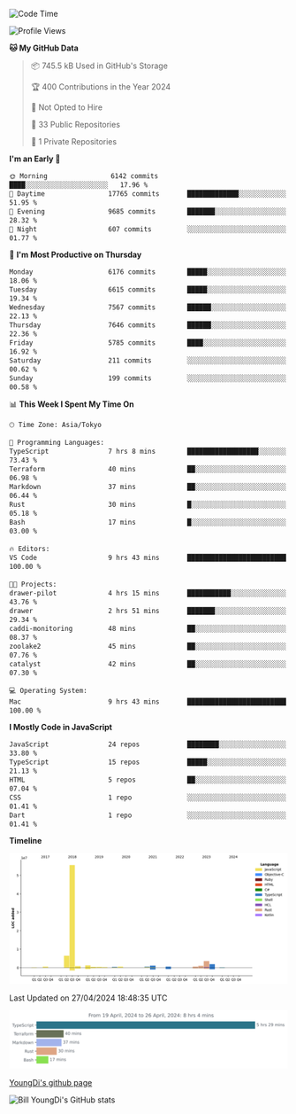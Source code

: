 <!--START_SECTION:waka-->
![Code Time](http://img.shields.io/badge/Code%20Time-613%20hrs%2030%20mins-blue)

![Profile Views](http://img.shields.io/badge/Profile%20Views-0-blue)

**🐱 My GitHub Data** 

> 📦 745.5 kB Used in GitHub's Storage 
 > 
> 🏆 400 Contributions in the Year 2024
 > 
> 🚫 Not Opted to Hire
 > 
> 📜 33 Public Repositories 
 > 
> 🔑 1 Private Repositories 
 > 
**I'm an Early 🐤** 

```text
🌞 Morning                6142 commits        ████░░░░░░░░░░░░░░░░░░░░░   17.96 % 
🌆 Daytime                17765 commits       █████████████░░░░░░░░░░░░   51.95 % 
🌃 Evening                9685 commits        ███████░░░░░░░░░░░░░░░░░░   28.32 % 
🌙 Night                  607 commits         ░░░░░░░░░░░░░░░░░░░░░░░░░   01.77 % 
```
📅 **I'm Most Productive on Thursday** 

```text
Monday                   6176 commits        █████░░░░░░░░░░░░░░░░░░░░   18.06 % 
Tuesday                  6615 commits        █████░░░░░░░░░░░░░░░░░░░░   19.34 % 
Wednesday                7567 commits        ██████░░░░░░░░░░░░░░░░░░░   22.13 % 
Thursday                 7646 commits        ██████░░░░░░░░░░░░░░░░░░░   22.36 % 
Friday                   5785 commits        ████░░░░░░░░░░░░░░░░░░░░░   16.92 % 
Saturday                 211 commits         ░░░░░░░░░░░░░░░░░░░░░░░░░   00.62 % 
Sunday                   199 commits         ░░░░░░░░░░░░░░░░░░░░░░░░░   00.58 % 
```


📊 **This Week I Spent My Time On** 

```text
🕑︎ Time Zone: Asia/Tokyo

💬 Programming Languages: 
TypeScript               7 hrs 8 mins        ██████████████████░░░░░░░   73.43 % 
Terraform                40 mins             ██░░░░░░░░░░░░░░░░░░░░░░░   06.98 % 
Markdown                 37 mins             ██░░░░░░░░░░░░░░░░░░░░░░░   06.44 % 
Rust                     30 mins             █░░░░░░░░░░░░░░░░░░░░░░░░   05.18 % 
Bash                     17 mins             █░░░░░░░░░░░░░░░░░░░░░░░░   03.00 % 

🔥 Editors: 
VS Code                  9 hrs 43 mins       █████████████████████████   100.00 % 

🐱‍💻 Projects: 
drawer-pilot             4 hrs 15 mins       ███████████░░░░░░░░░░░░░░   43.76 % 
drawer                   2 hrs 51 mins       ███████░░░░░░░░░░░░░░░░░░   29.34 % 
caddi-monitoring         48 mins             ██░░░░░░░░░░░░░░░░░░░░░░░   08.37 % 
zoolake2                 45 mins             ██░░░░░░░░░░░░░░░░░░░░░░░   07.76 % 
catalyst                 42 mins             ██░░░░░░░░░░░░░░░░░░░░░░░   07.30 % 

💻 Operating System: 
Mac                      9 hrs 43 mins       █████████████████████████   100.00 % 
```

**I Mostly Code in JavaScript** 

```text
JavaScript               24 repos            ████████░░░░░░░░░░░░░░░░░   33.80 % 
TypeScript               15 repos            █████░░░░░░░░░░░░░░░░░░░░   21.13 % 
HTML                     5 repos             ██░░░░░░░░░░░░░░░░░░░░░░░   07.04 % 
CSS                      1 repo              ░░░░░░░░░░░░░░░░░░░░░░░░░   01.41 % 
Dart                     1 repo              ░░░░░░░░░░░░░░░░░░░░░░░░░   01.41 % 
```



**Timeline**

![Lines of Code chart](https://raw.githubusercontent.com/Youngdi/Youngdi/master/assets/bar_graph.png)


 Last Updated on 27/04/2024 18:48:35 UTC
<!--END_SECTION:waka-->

![wakatime](./images/stat.svg)

[YoungDi's github page](https://youngdi.github.io)

![Bill YoungDi's GitHub stats](https://github-readme-stats.vercel.app/api?username=youngdi&count_private=true&show_icons=true)
